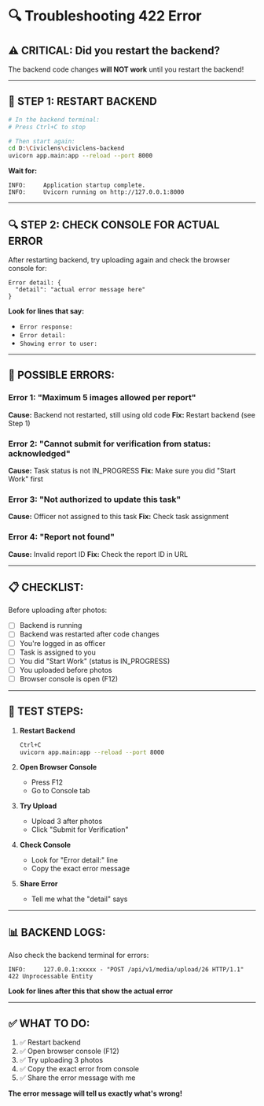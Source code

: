 # 🔍 Troubleshooting 422 Error

## ⚠️ **CRITICAL: Did you restart the backend?**

The backend code changes **will NOT work** until you restart the backend!

---

## 🚀 **STEP 1: RESTART BACKEND**

```bash
# In the backend terminal:
# Press Ctrl+C to stop

# Then start again:
cd D:\Civiclens\civiclens-backend
uvicorn app.main:app --reload --port 8000
```

**Wait for:**
```
INFO:     Application startup complete.
INFO:     Uvicorn running on http://127.0.0.1:8000
```

---

## 🔍 **STEP 2: CHECK CONSOLE FOR ACTUAL ERROR**

After restarting backend, try uploading again and check the browser console for:

```
Error detail: {
  "detail": "actual error message here"
}
```

**Look for lines that say:**
- `Error response:`
- `Error detail:`
- `Showing error to user:`

---

## 🐛 **POSSIBLE ERRORS:**

### **Error 1: "Maximum 5 images allowed per report"**
**Cause:** Backend not restarted, still using old code
**Fix:** Restart backend (see Step 1)

### **Error 2: "Cannot submit for verification from status: acknowledged"**
**Cause:** Task status is not IN_PROGRESS
**Fix:** Make sure you did "Start Work" first

### **Error 3: "Not authorized to update this task"**
**Cause:** Officer not assigned to this task
**Fix:** Check task assignment

### **Error 4: "Report not found"**
**Cause:** Invalid report ID
**Fix:** Check the report ID in URL

---

## 📋 **CHECKLIST:**

Before uploading after photos:

- [ ] Backend is running
- [ ] Backend was restarted after code changes
- [ ] You're logged in as officer
- [ ] Task is assigned to you
- [ ] You did "Start Work" (status is IN_PROGRESS)
- [ ] You uploaded before photos
- [ ] Browser console is open (F12)

---

## 🧪 **TEST STEPS:**

1. **Restart Backend**
   ```bash
   Ctrl+C
   uvicorn app.main:app --reload --port 8000
   ```

2. **Open Browser Console**
   - Press F12
   - Go to Console tab

3. **Try Upload**
   - Upload 3 after photos
   - Click "Submit for Verification"

4. **Check Console**
   - Look for "Error detail:" line
   - Copy the exact error message

5. **Share Error**
   - Tell me what the "detail" says

---

## 📊 **BACKEND LOGS:**

Also check the backend terminal for errors:

```
INFO:     127.0.0.1:xxxxx - "POST /api/v1/media/upload/26 HTTP/1.1" 422 Unprocessable Entity
```

**Look for lines after this that show the actual error**

---

## ✅ **WHAT TO DO:**

1. ✅ Restart backend
2. ✅ Open browser console (F12)
3. ✅ Try uploading 3 photos
4. ✅ Copy the exact error from console
5. ✅ Share the error message with me

**The error message will tell us exactly what's wrong!**

